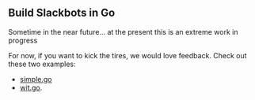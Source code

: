 Build Slackbots in Go
-------------------------------

Sometime in the near future... at the present this is an extreme work in progress

For now, if you want to kick the tires, we would love feedback. Check out these two examples:

- [simple.go](https://github.com/BeepBoopHQ/go-slackbot/blob/master/examples/simple/simple.go)
- [wit.go](https://github.com/BeepBoopHQ/go-slackbot/blob/master/examples/wit/wit.go).
